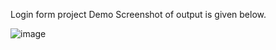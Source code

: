 Login form project Demo Screenshot of output is given below.

![image](https://github.com/Nagavishnu007/Login-form/assets/172173060/ef475d03-a791-4c9c-bfed-5ed02a6d1a3e)
